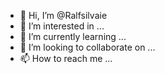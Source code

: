 - 👋 Hi, I’m @Ralfsilvaie
- 👀 I’m interested in ...
- 🌱 I’m currently learning ...
- 💞️ I’m looking to collaborate on ...
- 📫 How to reach me ...

<!---
Ralfsilvaie/Ralfsilvaie is a ✨ special ✨ repository because its `README.md` (this file) appears on your GitHub profile.
You can click the Preview link to take a look at your changes.
--->
